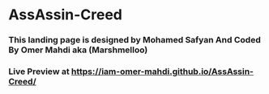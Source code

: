 # AssAssin-Creed

### This landing page is designed by Mohamed Safyan And Coded By Omer Mahdi aka (Marshmelloo)
### Live Preview at https://iam-omer-mahdi.github.io/AssAssin-Creed/
